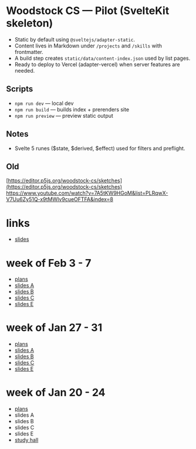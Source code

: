 # Woodstock CS — Pilot (SvelteKit skeleton)

- Static by default using `@sveltejs/adapter-static`.
- Content lives in Markdown under `/projects` and `/skills` with frontmatter.
- A build step creates `static/data/content-index.json` used by list pages.
- Ready to deploy to Vercel (adapter-vercel) when server features are needed.

## Scripts

- `npm run dev` — local dev
- `npm run build` — builds index + prerenders site
- `npm run preview` — preview static output

## Notes

- Svelte 5 runes ($state, $derived, $effect) used for filters and preflight.

## Old

[https://editor.p5js.org/woodstock-cs/sketches](https://editor.p5js.org/woodstock-cs/sketches)
https://www.youtube.com/watch?v=7A5tKW9HGoM&list=PLRqwX-V7Uu6Zy51Q-x9tMWIv9cueOFTFA&index=8

# links

- [slides](https://drive.google.com/drive/folders/1F9__gYl5KsTkBanZyMpxCoFBB6xBhVeO?usp=sharing)

# week of Feb 3 - 7

- [plans](https://docs.google.com/document/d/1hZAr-LYABAlmxLymH8Bd0QJFkPy6tBsWJJY6bMVcHVA/edit?tab=t.0)
- [slides A](https://docs.google.com/presentation/d/1gA9SazR_jIYf7NcEIK_c4Nw520miUSTnd1XK3CLFhqY/edit#slide=id.g3294a3c0d3c_1_238)
- [slides B](https://docs.google.com/presentation/d/1fkNkC-ubw65LkVz-oW_Pc1APlGimskEg0mx_JpZGmFE/edit#slide=id.g3294a3c0d3c_1_238)
- [slides C](https://docs.google.com/presentation/d/1qDwMSbUgt1hO0cbVxtWbKP3Vb9M4Va5TmEwE1o210oE/edit#slide=id.g3294a3c0d3c_1_238)
- [slides E](https://docs.google.com/presentation/d/1T6kS8VMptIM36GFJmhruKayulNvIr7FKHshlYYaWsb4/edit#slide=id.g3294a3c0d3c_1_238)

# week of Jan 27 - 31

- [plans](https://docs.google.com/document/d/1vhZCReljC0GpJmFkKJOQdB5dvOHc0FwFiQJ6JPh8jXI/edit?tab=t.0)
- [slides A](https://docs.google.com/presentation/d/1Kn1s1J5e9hdvNC0p6Gxh7qoyrWw1kPkCxkucHLAEbmw/edit#slide=id.g3294a3c0d3c_1_238)
- [slides B](https://docs.google.com/presentation/d/1wEQ2xAriRHKvgEdDRMKIgBo2HlNJ8Z7hbykC4lf7IiY/edit#slide=id.g3294a3c0d3c_1_238)
- [slides C](https://docs.google.com/presentation/d/1Do-a_I2iQ1w2FuV6RUtTx9ad4de-Y8FG_SY-K_C_qc8/edit#slide=id.g3294a3c0d3c_1_238)
- [slides E](https://docs.google.com/presentation/d/14unWagc1Y7Hotku5DFHtods8-Ur-QtsWG86FgTB8iII/edit#slide=id.g2d83d6f818c_0_12)

# week of Jan 20 - 24

- [plans](https://docs.google.com/document/d/1u0L9trhSkRT-Y6ApAN9e32_KRk9MY4I9n1aYGiV5oZY/edit?tab=t.0)
- slides A
- slides B
- slides C
- slides E
- [study hall](https://docs.google.com/presentation/d/1nZjeu8dggAEPaEierEv4sidj-802j7TGRmdDbcR-UMk/edit#slide=id.g327f32d82ac_0_49)
